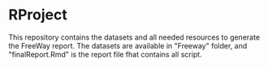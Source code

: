 # RProject
This repository contains the datasets and all needed resources to generate the FreeWay report.
The datasets are available in "Freeway" folder, and "finalReport.Rmd" is the report file fhat contains all script.
